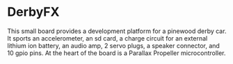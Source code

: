 # DerbyFX
This small board provides a development platform for a pinewood derby car. It sports an accelerometer, an sd card, a charge circuit for an external lithium ion battery, an audio amp, 2 servo plugs, a speaker connector, and 10 gpio pins. At the heart of the board is a Parallax Propeller microcontroller.
